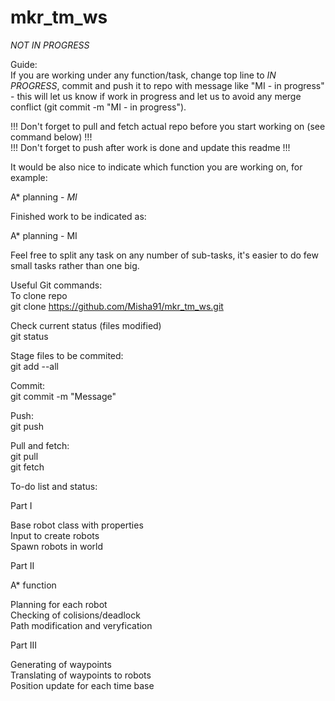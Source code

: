 # mkr_tm_ws
*NOT IN PROGRESS*  

Guide:  
If you are working under any function/task, change top line to *IN PROGRESS*, commit and push it to repo with message like "MI - in progress" - this will let us know if work in progress and let us to avoid any merge conflict (git commit -m "MI - in progress").  

!!! Don't forget to pull and fetch actual repo before you start working on (see command below) !!!  
!!! Don't forget to push after work is done and update this readme !!!  

It would be also nice to indicate which function you are working on, for example:  

A* planning - *MI*  


Finished work to be indicated as:  

A* planning - MI  


Feel free to split any task on any number of sub-tasks, it's easier to do few small tasks rather than one big.  


Useful Git commands:  
To clone repo  
git clone https://github.com/Misha91/mkr_tm_ws.git  

Check current status (files modified)  
git status  

Stage files to be commited:  
git add --all  

Commit:  
git commit -m "Message"  

Push:  
git push  

Pull and fetch:  
git pull  
git fetch  
  

To-do list and status:  

Part I  

Base robot class with properties  
Input to create robots  
Spawn robots in world  
  
  
Part II  

A* function  

Planning for each robot  
Checking of colisions/deadlock  
Path modification and veryfication  
   
  
Part III   

Generating of waypoints  
Translating of waypoints to robots  
Position update for each time base  


